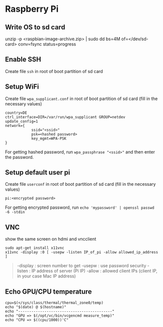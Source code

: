 # Raspberry Pi

## Write OS to sd card

unzip -p <raspbian-image-archive.zip> | sudo dd bs=4M of=</dev/sd-card> conv=fsync status=progress

## Enable SSH

Create file `ssh` in root of boot partition of sd card

## Setup WiFi

Create file `wpa_supplicant.conf` in root of boot partition of sd card (fill in the necessary values)

    country=DE
    ctrl_interface=DIR=/var/run/wpa_supplicant GROUP=netdev
    update_config=1
    network={
    			ssid="<ssid>"
    			psk=<hashed password>
    			key_mgmt=WPA-PSK
    }

For getting hashed password, run `wpa_passphrase "<ssid>"` and then enter the password.

## Setup default user pi

Create file `userconf` in root of boot partition of sd card (fill in the necessary values)

    pi:<encrypted password>

For getting encrypted password, run `echo 'mypassword' | openssl passwd -6 -stdin`

## VNC

show the same screen on hdmi and vncclient

    sudo apt-get install x11vnc
    x11vnc -display :0 [ -usepw -listen IP_of_pi -allow allowed_ip_address ]

> -display : screen number to get
> -usepw : use password security
> -listen : IP address of server (Pi IP)
> -allow : allowed client IPs (client IP, in your case Mac IP address)

## Echo GPU/CPU temperature

    cpu=$(</sys/class/thermal/thermal_zone0/temp)
    echo "$(date) @ $(hostname)"
    echo "-------------------------------------------"
    echo "GPU => $(/opt/vc/bin/vcgencmd measure_temp)"
    echo "CPU => $((cpu/1000))'C"
